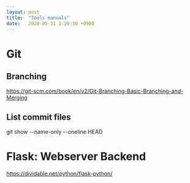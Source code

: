 ```yaml
---
layout: post
title:  "Tools manuals"
date:   2020-05-31 1:29:30 +0900
---
```

# Git
## Branching
https://git-scm.com/book/en/v2/Git-Branching-Basic-Branching-and-Merging

## List commit files
git show --name-only --oneline HEAD

# Flask: Webserver Backend
https://dividable.net/python/flask-python/
